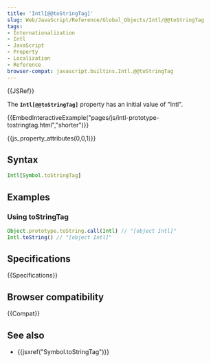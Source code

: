 ```yaml
---
title: 'Intl[@@toStringTag]'
slug: Web/JavaScript/Reference/Global_Objects/Intl/@@toStringTag
tags:
- Internationalization
- Intl
- JavaScript
- Property
- Localization
- Reference
browser-compat: javascript.builtins.Intl.@@toStringTag
---
```

{{JSRef}}

The **`Intl[@@toStringTag]`** property has an initial value of "Intl".

{{EmbedInteractiveExample("pages/js/intl-prototype-tostringtag.html","shorter")}}

<!-- The source for this interactive example is stored in a GitHub repository. If you'd like to contribute to the interactive examples project, please clone https://github.com/mdn/interactive-examples and send us a pull request. -->

{{js_property_attributes(0,0,1)}}

## Syntax

```js
Intl[Symbol.toStringTag]
```

## Examples

### Using toStringTag

```js
Object.prototype.toString.call(Intl) // "[object Intl]"
Intl.toString() // "[object Intl]"
```

## Specifications

{{Specifications}}

## Browser compatibility

{{Compat}}

## See also

*   {{jsxref("Symbol.toStringTag")}}
